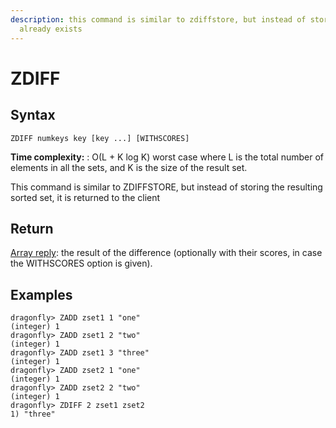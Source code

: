 ```yaml
---
description: this command is similar to zdiffstore, but instead of storing the resulting sorted set, it is returned to the client.
  already exists
---
```


# ZDIFF

## Syntax

    ZDIFF numkeys key [key ...] [WITHSCORES]

**Time complexity:** : O(L + K log K) worst case where L is the total number of elements in all the sets, and K is the size of the result set.

This command is similar to ZDIFFSTORE, but instead of storing the resulting sorted set, it is returned to the client

## Return
[Array reply](https://redis.io/docs/reference/protocol-spec/#resp-arrays): the result of the difference (optionally with their scores, in case the WITHSCORES option is given).

## Examples

```shell
dragonfly> ZADD zset1 1 "one"
(integer) 1
dragonfly> ZADD zset1 2 "two"
(integer) 1
dragonfly> ZADD zset1 3 "three"
(integer) 1
dragonfly> ZADD zset2 1 "one"
(integer) 1
dragonfly> ZADD zset2 2 "two"
(integer) 1
dragonfly> ZDIFF 2 zset1 zset2
1) "three"
```
